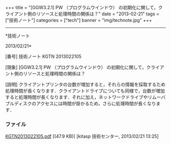 ﻿+++
title = "[GGW3.2.1] PW （プログラムウインドウ） の初期化に関して，クライアント側のリソースと処理時間の関係は？"
date = "2013-02-21"
tags = ["技術ノート"]
categories = ["tech"]
banner = "img/technote.jpg"
+++

-----------------------------------------------------------------------------------------------------------------------------

*技術ノート

2013/02/21*


[番号]
技術ノート KGTN 2013022105

[現象]
[GGW3.2.1] PW （プログラムウインドウ）
の初期化に関して，クライアント側のリソースと処理時間の関係は？

[説明]
クライアントプリンタの台数が増加すると，それらの情報を採取するため処理時間が長くなります．クライアントドライブについても同様で，台数が増加すると処理時間が長くなります．それに加え，ネットワークドライブやリムーバブルディスクのアクセスには時間が掛かるため，さらに処理時間が長くなります．


### ファイル

 
 


[KGTN2013022105.pdf](http://techreport.kitasp.net/attachments/download/1224/KGTN2013022105.pdf)
 [(47.9 KB)] [kitasp 技術センター, 2013/02/21
13:25]


 


 


